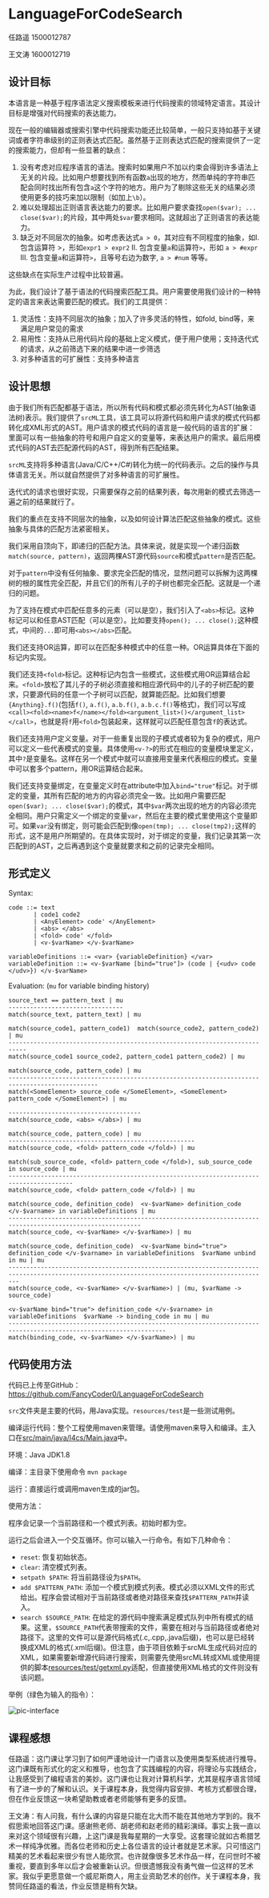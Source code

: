 # LanguageForCodeSearch

任路遥 1500012787

王文涛 1600012719

## 设计目标

本语言是一种基于程序语法定义搜索模板来进行代码搜索的领域特定语言。其设计目标是增强对代码搜索的表达能力。

现在一般的编辑器或搜索引擎中代码搜索功能还比较简单，一般只支持如基于关键词或者字符串级别的正则表达式匹配。虽然基于正则表达式匹配的搜索提供了一定的搜索能力，但却有一些显著的缺点：

1. 没有考虑对应程序语言的语法。搜索时如果用户不加以约束会得到许多语法上无关的片段。比如用户想要找到所有函数`a`出现的地方，然而单纯的字符串匹配会同时找出所有包含`a`这个字符的地方。用户为了剔除这些无关的结果必须使用更多的技巧来加以限制（如加上`\b`）。
2. 难以处理超出正则语言表达能力的要求。比如用户要求查找`open($var); ... close($var);`的片段，其中两处`$var`要求相同。这就超出了正则语言的表达能力。
3. 缺乏对不同层次的抽象。如考虑表达式`a > 0`，其对应有不同程度的抽象，如I. 包含运算符 >，形如`expr1 > expr2` II. 包含变量`a`和运算符`>`，形如  `a > #expr` III. 包含变量`a`和运算符`>`，且等号右边为数字, `a > #num` 等等。

这些缺点在实际生产过程中比较普遍。

为此，我们设计了基于语法的代码搜索匹配工具。用户需要使用我们设计的一种特定的语言来表达需要匹配的模式。我们的工具提供：

1. 灵活性：支持不同层次的抽象；加入了许多灵活的特性，如fold, bind等，来满足用户常见的需求
2. 易用性：支持从已用代码片段的基础上定义模式，便于用户使用；支持迭代式的请求，从之前筛选下来的结果中进一步筛选
3. 对多种语言的可扩展性：支持多种语言

## 设计思想

由于我们所有匹配都基于语法，所以所有代码和模式都必须先转化为AST(抽象语法树)表示。我们提供了`srcML`工具，该工具可以将源代码和用户请求的模式代码都转化成XML形式的AST。用户请求的模式代码的语言是一般代码的语言的扩展：里面可以有一些抽象的符号和用户自定义的变量等，来表达用户的需求。最后用模式代码的AST去匹配源代码的AST，得到所有匹配结果。

`srcML`支持将多种语言(Java/C/C++/C#)转化为统一的代码表示。之后的操作与具体语言无关。所以就自然提供了对多种语言的可扩展性。

迭代式的请求也很好实现，只需要保存之前的结果列表，每次用新的模式去筛选一遍之前的结果就行了。

我们的重点在支持不同层次的抽象，以及如何设计算法匹配这些抽象的模式。这些抽象与具体的匹配方法紧密相关。

我们采用自顶向下，即递归的匹配方法。具体来说，就是实现一个递归函数`match(source, pattern)`，返回两棵AST源代码`source`和模式`pattern`是否匹配。

对于`pattern`中没有任何抽象、要求完全匹配的情况，显然问题可以拆解为这两棵树的根的属性完全匹配，并且它们的所有儿子的子树也都完全匹配。这就是一个递归的问题。

为了支持在模式中匹配任意多的元素（可以是空），我们引入了`<abs>`标记。这种标记可以和任意AST匹配（可以是空）。比如要支持`open(); ... close();`这种模式，中间的`...`即可用`<abs></abs>`匹配。

我们还支持OR运算，即可以在匹配多种模式中的任意一种。OR运算具体在下面的标记内实现。

我们还支持`<fold>`标记。这种标记内包含一些模式，这些模式用OR运算结合起来。`<fold>`放松了其儿子的子树必须直接和相应源代码中的儿子的子树匹配的要求，只要源代码的任意一个子树可以匹配，就算能匹配。比如我们想要`{Anything}.f()`(包括`f()`, `a.f()`, `a.b.f()`, `a.b.c.f()`等格式)，我们可以写成`<call><fold><name>f</name></fold><argument_list>()</argument_list></call>`，也就是将`f`用`<fold>`包装起来，这样就可以匹配任意包含`f`的表达式。

我们还支持用户定义变量。对于一些重复出现的子模式或者较为复杂的模式，用户可以定义一些代表模式的变量。具体使用`<v-?>`的形式在相应的变量模块里定义，其中`?`是变量名。这样在另一个模式中就可以直接用变量来代表相应的模式。变量中可以套多个pattern，用OR运算结合起来。

我们还支持变量绑定，在变量定义时在attribute中加入`bind="true"`标记。对于绑定的变量，其所有匹配的地方的内容必须完全一致。比如用户需要匹配`open($var); ... close($var);`的模式，其中`$var`两次出现的地方的内容必须完全相同。用户只需定义一个绑定的变量`var`，然后在主要的模式里使用这个变量即可。如果`var`没有绑定，则可能会匹配到像`open(tmp); ... close(tmp2);`这样的形式，这不是用户所期望的。在具体实现时，对于绑定的变量，我们记录其第一次匹配到的AST，之后再遇到这个变量就要求和之前的记录完全相同。

## 形式定义

Syntax:

```
code ::= text
       | code1 code2
       | <AnyElement> code' </AnyElement>
       | <abs> </abs>
       | <fold> code' </fold>
       | <v-$varName> </v-$varName>

variableDefinitions ::= <var> {variableDefinition} </var>
variableDefinition ::= <v-$varName [bind="true"]> (code | {<udv> code </udv>}) </v-$varName>
```

Evaluation: (`mu` for variable binding history)

```
source_text == pattern_text | mu
--------------------------------
match(source_text, pattern_text) | mu

match(source_code1, pattern_code1)  match(source_code2, pattern_code2) | mu
---------------------------------------------------------------------------
match(source_code1 source_code2, pattern_code1 pattern_code2) | mu

match(source_code, pattern_code) | mu
-----------------------------------------------------------------------------------------------
match(<SomeElement> source_code </SomeElement>, <SomeElement> pattern_code </SomeElement>) | mu

-------------------------------------
match(source_code, <abs> </abs>) | mu

match(source_code, pattern_code) | mu
----------------------------------------------------
match(source_code, <fold> pattern_code </fold>) | mu

match(sub_source_code, <fold> pattern_code </fold>), sub_source_code in source_code | mu
----------------------------------------------------------------------------------------
match(source_code, <fold> pattern_code </fold>) | mu

match(source_code, definition_code)  <v-$varName> definition_code </v-$varname> in variableDefinitions | mu
-----------------------------------------------------------------------------------------------------------
match(source_code, <v-$varName> </v-$varName>) | mu

match(source_code, definition_code)  <v-$varName bind="true"> definition_code </v-$varname> in variableDefinitions  $varName unbind in mu | mu
-----------------------------------------------------------------------------------------------------------------------------------------------
match(source_code, <v-$varName> </v-$varName>) | (mu, $varName -> source_code)

<v-$varName bind="true"> definition_code </v-$varname> in variableDefinitions  $varName -> binding_code in mu | mu
------------------------------------------------------------------------------------------------------------------
match(binding_code, <v-$varName> </v-$varName>) | mu
```

## 代码使用方法

代码已上传至GitHub：https://github.com/FancyCoder0/LanguageForCodeSearch

`src`文件夹是主要的代码，用Java实现。`resources/test`是一些测试用例。

编译运行代码：整个工程使用maven来管理。请使用maven来导入和编译。主入口在[src/main/java/l4cs/Main.java](src/main/java/l4cs/Main.java)中。

环境：Java JDK1.8

编译：主目录下使用命令 `mvn package`

运行：直接运行或调用maven生成的jar包。

使用方法：

程序会记录一个当前路径和一个模式列表。初始时都为空。

运行之后会进入一个交互循环。你可以输入一行命令。有如下几种命令：

* `reset`: 恢复初始状态。
* `clear`: 清空模式列表。
* `setpath $PATH`: 将当前路径设为`$PATH`。
* `add $PATTERN_PATH`: 添加一个模式到模式列表。模式必须以XML文件的形式给出。程序会尝试相对于当前路径或者绝对路径来查找`$PATTERN_PATH`并读入。
* `search $SOURCE_PATH`: 在给定的源代码中搜索满足模式队列中所有模式的结果。这里，`$SOURCE_PATH`代表带搜索的文件，需要在相对与当前路径或者绝对路径下。这里的文件可以是源代码格式(.c,.cpp,.java后缀)，也可以是已经转换成XML的格式(.xml后缀)。但注意，由于项目依赖于srcML生成代码对应的XML，如果需要新增源代码进行搜索，则需要先使用srcML转成XML或使用提供的脚本[resources/test/getxml.py](resources/test/getxml.py)适配，但直接使用XML格式的文件则没有该问题。

举例（绿色为输入的指令）：

![pic-interface](pic-interface.png)



## 课程感想

任路遥：这门课让学习到了如何严谨地设计一门语言以及使用类型系统进行推导。这门课既有形式化的定义和推导，也包含了实践编程的内容，将理论与实践结合，让我感受到了编程语言的美妙。这门课也让我对计算机科学，尤其是程序语言领域有了进一步的了解和认识。关于课程本身，我觉得内容安排、考核方式都很合理，但在作业反馈这一块希望助教或者老师能够有更多的反馈。

王文涛：有人问我，有什么课的内容是只能在北大而不能在其他地方学到的。我不假思索地回答这门课。感谢熊老师、胡老师和赵老师的精彩演绎。事实上我一直以来对这个领域很有兴趣，上这门课是我每星期的一大享受。这套理论就如古希腊艺术一样纯净优雅。而各位老师和历史上各位语言的设计者就是艺术家。只可惜这门精美的艺术看起来很少有世人能欣赏。也许就像很多艺术作品一样，在问世时不被重视，要直到多年以后才会被重新认识。但很遗憾我没有勇气做一位这样的艺术家。我似乎更愿意做一个威尼斯商人，用主业资助艺术的创作。关于课程本身，我赞同任路遥的看法，作业反馈是稍有欠缺。
